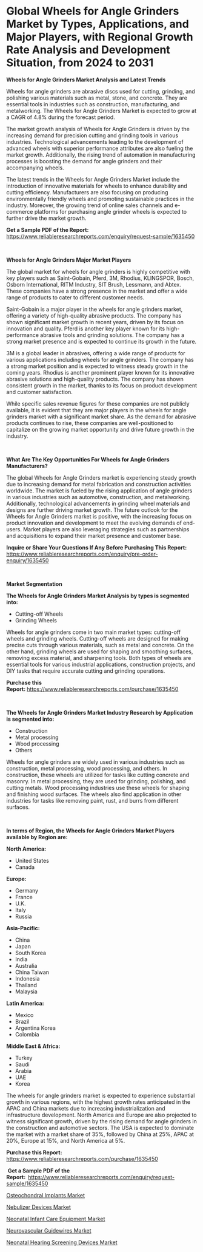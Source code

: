 <p><h1>Global Wheels for Angle Grinders Market by Types, Applications, and Major Players, with Regional Growth Rate Analysis and Development Situation, from 2024 to 2031</h1></p><p><strong>Wheels for Angle Grinders Market Analysis and Latest Trends</strong></p>
<p><p>Wheels for angle grinders are abrasive discs used for cutting, grinding, and polishing various materials such as metal, stone, and concrete. They are essential tools in industries such as construction, manufacturing, and metalworking. The Wheels for Angle Grinders Market is expected to grow at a CAGR of 4.8% during the forecast period. </p><p>The market growth analysis of Wheels for Angle Grinders is driven by the increasing demand for precision cutting and grinding tools in various industries. Technological advancements leading to the development of advanced wheels with superior performance attributes are also fueling the market growth. Additionally, the rising trend of automation in manufacturing processes is boosting the demand for angle grinders and their accompanying wheels.</p><p>The latest trends in the Wheels for Angle Grinders Market include the introduction of innovative materials for wheels to enhance durability and cutting efficiency. Manufacturers are also focusing on producing environmentally friendly wheels and promoting sustainable practices in the industry. Moreover, the growing trend of online sales channels and e-commerce platforms for purchasing angle grinder wheels is expected to further drive the market growth.</p></p>
<p><strong>Get a Sample PDF of the Report:&nbsp;</strong> <a href="https://www.reliableresearchreports.com/enquiry/request-sample/1635450">https://www.reliableresearchreports.com/enquiry/request-sample/1635450</a></p>
<p>&nbsp;</p>
<p><strong>Wheels for Angle Grinders Major Market Players</strong></p>
<p><p>The global market for wheels for angle grinders is highly competitive with key players such as Saint-Gobain, Pferd, 3M, Rhodius, KLINGSPOR, Bosch, Osborn International, RITM Industry, SIT Brush, Lessmann, and Abtex. These companies have a strong presence in the market and offer a wide range of products to cater to different customer needs.</p><p>Saint-Gobain is a major player in the wheels for angle grinders market, offering a variety of high-quality abrasive products. The company has shown significant market growth in recent years, driven by its focus on innovation and quality. Pferd is another key player known for its high-performance abrasive tools and grinding solutions. The company has a strong market presence and is expected to continue its growth in the future.</p><p>3M is a global leader in abrasives, offering a wide range of products for various applications including wheels for angle grinders. The company has a strong market position and is expected to witness steady growth in the coming years. Rhodius is another prominent player known for its innovative abrasive solutions and high-quality products. The company has shown consistent growth in the market, thanks to its focus on product development and customer satisfaction.</p><p>While specific sales revenue figures for these companies are not publicly available, it is evident that they are major players in the wheels for angle grinders market with a significant market share. As the demand for abrasive products continues to rise, these companies are well-positioned to capitalize on the growing market opportunity and drive future growth in the industry.</p></p>
<p>&nbsp;</p>
<p><strong>What Are The Key Opportunities For Wheels for Angle Grinders Manufacturers?</strong></p>
<p><p>The global Wheels for Angle Grinders market is experiencing steady growth due to increasing demand for metal fabrication and construction activities worldwide. The market is fueled by the rising application of angle grinders in various industries such as automotive, construction, and metalworking. Additionally, technological advancements in grinding wheel materials and designs are further driving market growth. The future outlook for the Wheels for Angle Grinders market is positive, with the increasing focus on product innovation and development to meet the evolving demands of end-users. Market players are also leveraging strategies such as partnerships and acquisitions to expand their market presence and customer base.</p></p>
<p><strong>Inquire or Share Your Questions If Any Before Purchasing This Report:</strong> <a href="https://www.reliableresearchreports.com/enquiry/pre-order-enquiry/1635450">https://www.reliableresearchreports.com/enquiry/pre-order-enquiry/1635450</a></p>
<p>&nbsp;</p>
<p><strong>Market Segmentation</strong></p>
<p><strong>The Wheels for Angle Grinders Market Analysis by types is segmented into:</strong></p>
<p><ul><li>Cutting-off Wheels</li><li>Grinding Wheels</li></ul></p>
<p><p>Wheels for angle grinders come in two main market types: cutting-off wheels and grinding wheels. Cutting-off wheels are designed for making precise cuts through various materials, such as metal and concrete. On the other hand, grinding wheels are used for shaping and smoothing surfaces, removing excess material, and sharpening tools. Both types of wheels are essential tools for various industrial applications, construction projects, and DIY tasks that require accurate cutting and grinding operations.</p></p>
<p><strong>Purchase this Report:&nbsp;</strong><a href="https://www.reliableresearchreports.com/purchase/1635450">https://www.reliableresearchreports.com/purchase/1635450</a></p>
<p>&nbsp;</p>
<p><strong>The Wheels for Angle Grinders Market Industry Research by Application is segmented into:</strong></p>
<p><ul><li>Construction</li><li>Metal processing</li><li>Wood processing</li><li>Others</li></ul></p>
<p><p>Wheels for angle grinders are widely used in various industries such as construction, metal processing, wood processing, and others. In construction, these wheels are utilized for tasks like cutting concrete and masonry. In metal processing, they are used for grinding, polishing, and cutting metals. Wood processing industries use these wheels for shaping and finishing wood surfaces. The wheels also find application in other industries for tasks like removing paint, rust, and burrs from different surfaces.</p></p>
<p>&nbsp;</p>
<p><strong>In terms of Region, the Wheels for Angle Grinders Market Players available by Region are:</strong></p>
<p>
    <p> <strong> North America: </strong>
        <ul>
            <li>United States</li>
            <li>Canada</li>
        </ul>
        </p> 
    <p> <strong> Europe: </strong>
        <ul>
            <li>Germany</li>
            <li>France</li>
            <li>U.K.</li>
            <li>Italy</li>
            <li>Russia</li>
        </ul>
        </p> 
    <p> <strong> Asia-Pacific: </strong>
        <ul>
            <li>China</li>
            <li>Japan</li>
            <li>South Korea</li>
            <li>India</li>
            <li>Australia</li>
            <li>China Taiwan</li>
            <li>Indonesia</li>
            <li>Thailand</li>
            <li>Malaysia</li>
        </ul>
        </p> 
    <p> <strong> Latin America: </strong>
        <ul>
            <li>Mexico</li>
            <li>Brazil</li>
            <li>Argentina Korea</li>
            <li>Colombia</li>
        </ul>
        </p> 
    <p> <strong> Middle East & Africa: </strong>
        <ul>
            <li>Turkey</li>
            <li>Saudi</li>
            <li>Arabia</li>
            <li>UAE</li>
            <li>Korea</li>
        </ul>
    </p>
    </p>
<p><p>The wheels for angle grinders market is expected to experience substantial growth in various regions, with the highest growth rates anticipated in the APAC and China markets due to increasing industrialization and infrastructure development. North America and Europe are also projected to witness significant growth, driven by the rising demand for angle grinders in the construction and automotive sectors. The USA is expected to dominate the market with a market share of 35%, followed by China at 25%, APAC at 20%, Europe at 15%, and North America at 5%.</p></p>
<p><strong>Purchase this Report: </strong><a href="https://www.reliableresearchreports.com/purchase/1635450">https://www.reliableresearchreports.com/purchase/1635450</a></p>
<p>&nbsp;<strong>Get a Sample PDF of the Report:&nbsp;&nbsp;</strong><a href="https://www.reliableresearchreports.com/enquiry/request-sample/1635450">https://www.reliableresearchreports.com/enquiry/request-sample/1635450</a></p>
<p><strong></strong></p>
<p><p><a href="https://medium.com/@alortiz4534/osteochondral-implants-market-outlook-industry-overview-and-forecast-2024-to-2031-fadebd0123b1">Osteochondral Implants Market</a></p><p><a href="https://medium.com/p/5516e4c5bf5f/edit">Nebulizer Devices Market</a></p><p><a href="https://medium.com/p/1eedc3345f95/edit">Neonatal Infant Care Equipment Market</a></p><p><a href="https://medium.com/p/6aa251a31628/edit">Neurovascular Guidewires Market</a></p><p><a href="https://medium.com/p/610358c2304e/edit">Neonatal Hearing Screening Devices Market</a></p></p>